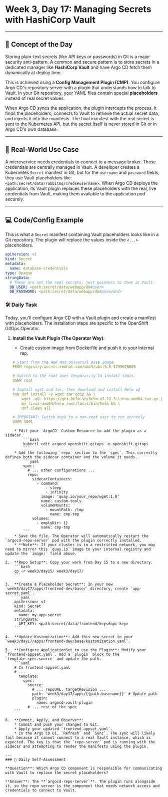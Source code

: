 # Week 3, Day 17: Managing Secrets with HashiCorp Vault

---
## 🧠 Concept of the Day

Storing plain-text secrets (like API keys or passwords) in Git is a major security anti-pattern. A common and secure pattern is to store secrets in a dedicated manager like **HashiCorp Vault** and have Argo CD fetch them dynamically at deploy time.

This is achieved using a **Config Management Plugin (CMP)**. You configure Argo CD's repository server with a plugin that understands how to talk to Vault. In your Git repository, your YAML files contain special **placeholders** instead of real secret values.

When Argo CD syncs the application, the plugin intercepts the process. It finds the placeholders, connects to Vault to retrieve the actual secret data, and injects it into the manifests. The final manifest with the real secret is sent to the Kubernetes API, but the secret itself is never stored in Git or in Argo CD's own database.

---
## 💼 Real-World Use Case

A microservice needs credentials to connect to a message broker. These credentials are centrally managed in Vault. A developer creates a Kubernetes `Secret` manifest in Git, but for the `username` and `password` fields, they use Vault placeholders like `<path:secret/data/rabbitmq/creds#username>`. When Argo CD deploys the application, its Vault plugin replaces these placeholders with the real, live credentials from Vault, making them available to the application pod securely.

---
## 💻 Code/Config Example

This is what a `Secret` manifest containing Vault placeholders looks like in a Git repository. The plugin will replace the values inside the `<...>` placeholders.

```yaml
apiVersion: v1
kind: Secret
metadata:
  name: database-credentials
type: Opaque
stringData:
  # These are not the real secrets, just pointers to them in Vault.
  DB_USER: <path:secret/data/webapp/db#user>
  DB_PASSWORD: <path:secret/data/webapp/db#password>
```
### 🛠️ Daily Task

Today, you'll configure Argo CD with a Vault plugin and create a manifest with placeholders. The installation steps are specific to the OpenShift GitOps Operator.

1.  **Install the Vault Plugin (The Operator Way)**:

    * Create custom image from Dockerfile and push it to your internal rep.
    ```yaml
    # Start from the Red Hat Universal Base Image
    FROM registry.access.redhat.com/ubi9/ubi:9.6-1755678605

    # Switch to the root user temporarily to install tools
    USER root

    # Install wget and tar, then download and install Helm v2
    RUN dnf install -y wget tar gzip && \
        wget -qO- https://get.helm.sh/helm-v2.12.3-linux-amd64.tar.gz | tar -xvzf - && \
        mv linux-amd64/helm /usr/local/bin/helm && \
        dnf clean all

    # IMPORTANT: Switch back to a non-root user to run securely
    USER 1001
```
    * Edit your `ArgoCD` Custom Resource to add the plugin as a sidecar.
        ```bash
        kubectl edit argocd openshift-gitops -n openshift-gitops
        ```
    * Add the following `repo` section to the `spec`. This correctly defines both the sidecar container and the volume it needs.
        ```yaml
        spec:
          # ... other configurations ...
          repo:
            sidecarContainers:
              - command:
                  - sleep
                  - infinity
                image: 'quay.io/your_repo/wget:1.0'
                name: custom-tools
                volumeMounts:
                  - mountPath: /tmp
                    name: cmp-tmp
            volumes:
              - emptyDir: {}
                name: cmp-tmp
        ```
    * Save the file. The Operator will automatically restart the `argocd-repo-server` pod with the plugin correctly installed.
    * **Note**: If your cluster is in a restricted network, you may need to mirror this `quay.io` image to your internal registry and update the `image:` field above.

2.  **Repo Setup**: Copy your work from Day 15 to a new directory.
    ```bash
    cp -r week3/day15/ week3/day17/
    ```

3.  **Create a Placeholder Secret**: In your new `week3/day17/apps/frontend-dev/base/` directory, create `app-secret.yaml`.
    ```yaml
    apiVersion: v1
    kind: Secret
    metadata:
      name: my-app-secret
    stringData:
      API_KEY: <path:secret/data/frontend/keys#api-key>
    ```

4.  **Update Kustomization**: Add this new secret to your `week3/day17/apps/frontend-dev/base/kustomization.yaml`.

5.  **Configure ApplicationSet to use the Plugin**: Modify your `frontend-appset.yaml`. Add a `plugin` block to the `template.spec.source` and update the path.
    ```yaml
    # In frontend-appset.yaml
    # ...
      template:
        spec:
          source:
            # ... repoURL, targetRevision ...
            path: 'week3/day17/apps/{{path.basename}}' # Update path
            plugin:
              name: argocd-vault-plugin
          # ... rest of the spec
    ```

6.  **Commit, Apply, and Observe**:
    * Commit and push your changes to Git.
    * Apply your updated `frontend-appset.yaml`.
    * In the Argo CD UI, `Refresh` and `Sync`. The sync will likely fail because it cannot connect to a real Vault instance, which is expected. The key is that the `repo-server` pod is running with the sidecar and attempting to render the manifests using the plugin.

---
### 🤔 Daily Self-Assessment

**Question**: Which Argo CD component is responsible for communicating with Vault to replace the secret placeholders?

**Answer**: The **`argocd-repo-server`**. The plugin runs alongside it, so the repo server is the component that needs network access and credentials to connect to Vault.
